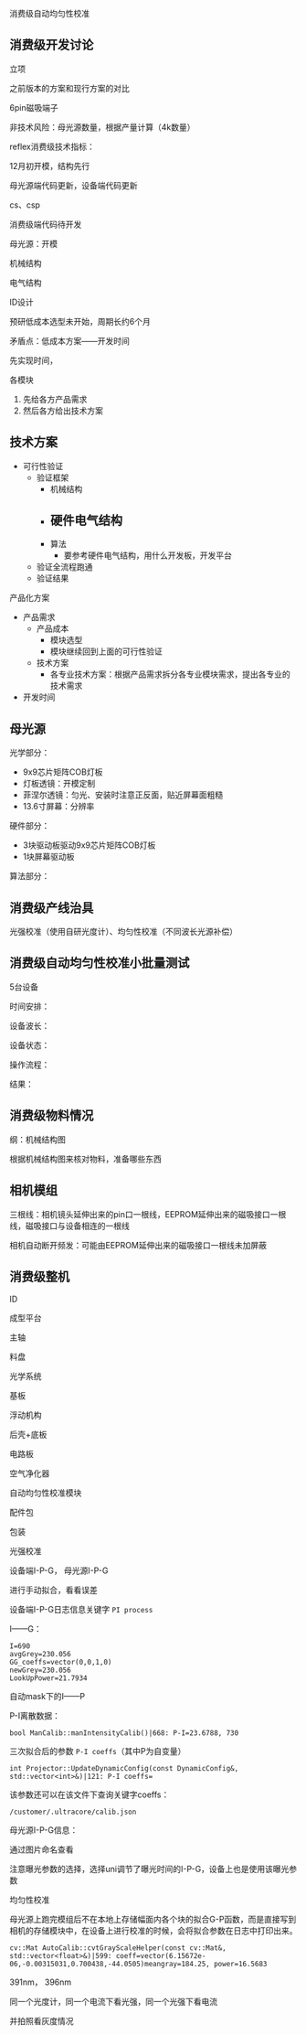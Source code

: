 消费级自动均匀性校准

## 消费级开发讨论

立项

之前版本的方案和现行方案的对比

6pin磁吸端子

非技术风险：母光源数量，根据产量计算（4k数量）

reflex消费级技术指标：

12月初开模，结构先行

母光源端代码更新，设备端代码更新

cs、csp

消费级端代码待开发

母光源：开模

机械结构

电气结构

ID设计

预研低成本选型未开始，周期长约6个月

矛盾点：低成本方案——开发时间

先实现时间，

各模块

1. 先给各方产品需求
2. 然后各方给出技术方案





## 技术方案

- 可行性验证
  - 验证框架
    - 机械结构
    - 硬件电气结构
      - 
    - 算法
      - 要参考硬件电气结构，用什么开发板，开发平台
  - 验证全流程跑通
  - 验证结果

产品化方案

- 产品需求
  - 产品成本
    - 模块选型
    - 模块继续回到上面的可行性验证
  - 技术方案
    - 各专业技术方案：根据产品需求拆分各专业模块需求，提出各专业的技术需求
- 开发时间





## 母光源

光学部分：

- 9x9芯片矩阵COB灯板
- 灯板透镜：开模定制
- 菲涅尔透镜：匀光、安装时注意正反面，贴近屏幕面粗糙
- 13.6寸屏幕：分辨率

硬件部分：

- 3块驱动板驱动9x9芯片矩阵COB灯板
- 1块屏幕驱动板

算法部分：



## 消费级产线治具

光强校准（使用自研光度计）、均匀性校准（不同波长光源补偿）



## 消费级自动均匀性校准小批量测试

5台设备

时间安排：

设备波长：

设备状态：

操作流程：

结果：



## 消费级物料情况

纲：机械结构图

根据机械结构图来核对物料，准备哪些东西





## 相机模组

三根线：相机镜头延伸出来的pin口一根线，EEPROM延伸出来的磁吸接口一根线，磁吸接口与设备相连的一根线

相机自动断开频发：可能由EEPROM延伸出来的磁吸接口一根线未加屏蔽





## 消费级整机

ID

成型平台

主轴

料盘

光学系统

基板

浮动机构

后壳+底板

电路板

空气净化器

自动均匀性校准模块

配件包

包装



光强校准

设备端I-P-G， 母光源I-P-G

进行手动拟合，看看误差



设备端I-P-G日志信息关键字  `PI process`

I——G：

```
I=690
avgGrey=230.056
GG_coeffs=vector(0,0,1,0)
newGrey=230.056
LookUpPower=21.7934
```



自动mask下的I——P

P-I离散数据：

```
bool ManCalib::manIntensityCalib()|668: P-I=23.6788, 730
```

三次拟合后的参数 `P-I coeffs`（其中P为自变量）

```
int Projector::UpdateDynamicConfig(const DynamicConfig&, std::vector<int>&)|121: P-I coeffs=
```



该参数还可以在该文件下查询关键字coeffs：

```
/customer/.ultracore/calib.json
```



母光源I-P-G信息：

通过图片命名查看

注意曝光参数的选择，选择uni调节了曝光时间的I-P-G，设备上也是使用该曝光参数



均匀性校准

母光源上跑完模组后不在本地上存储幅面内各个块的拟合G-P函数，而是直接写到相机的存储模块中，在设备上进行校准的时候，会将拟合参数在日志中打印出来。

```
cv::Mat AutoCalib::cvtGrayScaleHelper(const cv::Mat&, std::vector<float>&)|599: coeff=vector(6.15672e-06,-0.00315031,0.700438,-44.0505)meangray=184.25, power=16.5683
```



391nm， 396nm

同一个光度计，同一个电流下看光强，同一个光强下看电流

并拍照看灰度情况
